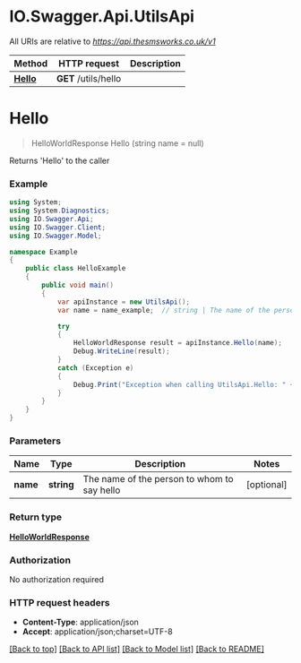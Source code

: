 # IO.Swagger.Api.UtilsApi

All URIs are relative to *https://api.thesmsworks.co.uk/v1*

Method | HTTP request | Description
------------- | ------------- | -------------
[**Hello**](UtilsApi.md#hello) | **GET** /utils/hello | 


<a name="hello"></a>
# **Hello**
> HelloWorldResponse Hello (string name = null)



Returns 'Hello' to the caller

### Example
```csharp
using System;
using System.Diagnostics;
using IO.Swagger.Api;
using IO.Swagger.Client;
using IO.Swagger.Model;

namespace Example
{
    public class HelloExample
    {
        public void main()
        {
            var apiInstance = new UtilsApi();
            var name = name_example;  // string | The name of the person to whom to say hello (optional) 

            try
            {
                HelloWorldResponse result = apiInstance.Hello(name);
                Debug.WriteLine(result);
            }
            catch (Exception e)
            {
                Debug.Print("Exception when calling UtilsApi.Hello: " + e.Message );
            }
        }
    }
}
```

### Parameters

Name | Type | Description  | Notes
------------- | ------------- | ------------- | -------------
 **name** | **string**| The name of the person to whom to say hello | [optional] 

### Return type

[**HelloWorldResponse**](HelloWorldResponse.md)

### Authorization

No authorization required

### HTTP request headers

 - **Content-Type**: application/json
 - **Accept**: application/json;charset=UTF-8

[[Back to top]](#) [[Back to API list]](../README.md#documentation-for-api-endpoints) [[Back to Model list]](../README.md#documentation-for-models) [[Back to README]](../README.md)


